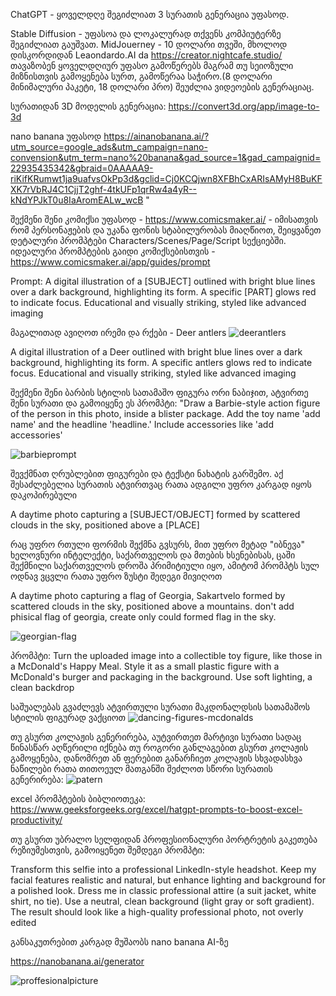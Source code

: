 ChatGPT - ყოველდღე შეგიძლიათ 3 სურათის გენერაცია უფასოდ.

Stable Diffusion - უფასოა და ლოკალურად თქვენს კომპიუტერზე შეგიძლიათ გაუშვათ.
MidJouerney - 10 დოლარი თვეში, მხოლოდ დისკორდიდან
Leaondardo.AI da 
https://creator.nightcafe.studio/ თავაზობენ ყოველდღიურ უფასო გამოწერებს მაგრამ თუ სეიოზული მიზნისთვის გამოყენება სურთ, გამოწერაა საჭირო.(8 დოლარი მინიმალური პაკეტი, 18 დოლარი პრო)
შეუძლია ვიდეოების გენერაციაც.


სურათიდან 3D მოდელის გენერაცია:
https://convert3d.org/app/image-to-3d



nano banana უფასოდ
https://ainanobanana.ai/?utm_source=google_ads&utm_campaign=nano-convension&utm_term=nano%20banana&gad_source=1&gad_campaignid=22935435342&gbraid=0AAAAA9-riKifKRumwt1ja9uafvsOkPp3d&gclid=Cj0KCQjwn8XFBhCxARIsAMyH8BuKFXK7rVbRJ4C1CjjT2ghf-4tkUFp1qrRw4a4yR--kNdYPJkT0u8IaAromEALw_wcB "

შექმენი შენი კომიქსი უფასოდ - https://www.comicsmaker.ai/ - იმისათვის რომ პერსონაჟების და უკანა ფონის სტაბილურობას მიაღწიოთ, შეიყვანეთ დეტალური პრომპტები Characters/Scenes/Page/Script სექციებში. იდეალური პრომპტების გაიდი კომიქსებისთვის -https://www.comicsmaker.ai/app/guides/prompt



Prompt: A digital illustration of a [SUBJECT] outlined with bright blue lines over a dark background, highlighting its form. A specific [PART] glows red to indicate focus. Educational and visually striking, styled like advanced imaging

მაგალითად ავიღოთ ირემი და რქები -  Deer antlers
 ![deerantlers](./Deerantlers.png)

A digital illustration of a  Deer outlined with bright blue lines over a dark background, highlighting its form. A specific antlers glows red to indicate focus. Educational and visually striking, styled like advanced imaging


შექმენი შენი ბარბის სტილის სათამაშო ფიგურა ორი ნაბიჯით, ატვირთე შენი სურათი და გამოიყენე ეს პრომპტი:
"Draw a Barbie-style action figure of the person in this photo, inside a blister package.
Add the toy name 'add name' and the headline
'headline.' Include accessories like 'add accessories'

![barbieprompt](barbieprompt.png)

შევქმნათ ღრუბლებით ფიგურები და ტექსტი ნახატის გარშემო. აქ შესაძლებელია სურათის ატვირთვაც რათა ადგილი უფრო კარგად იყოს დაკოპირებული


A daytime photo capturing a [SUBJECT/OBJECT] formed by scattered clouds in the sky, positioned above a [PLACE]

რაც უფრო რთული ფორმის შექმნა გვსურს, მით უფრო მეტად "იბნევა" ხელოვნური ინტელექტი, საქართველოს და მთების ხსენებისას, ცაში შექმნილი საქართველოს დროშა პრიმიტიული იყო, ამიტომ პრომპტს სულ ოდნავ ვცვლი რათა უფრო ზუსტი შედეგი მივიღოთ

A daytime photo capturing a flag of Georgia, Sakartvelo formed by scattered clouds in the sky, positioned above a mountains. don't add phisical flag of georgia, create only could formed flag in the sky.

![georgian-flag](geoflag-correct.png)


პრომპტი: Turn the uploaded image into a collectible toy figure, like those in a McDonald's Happy Meal. Style it as a small plastic figure with a McDonald's burger and packaging in the background. Use soft lighting, a clean backdrop

საშუალებას გვაძლევს ატვირთული სურათი მაკდონალდსის სათამაშოს სტილის ფიგურად ვაქციოთ
![dancing-figures-mcdonalds](mcdanceGeorgian.png)




თუ გსურთ კოლაჟის გენერირება, აუტვირთეთ მარტივი სურათი სადაც წინასწარ აღწერილი იქნება თუ როგორი განლაგებით გსურთ კოლაჟის გამოყენება, დანომრეთ ან ფერებით განარჩიეთ კოლაჟის სხვადასხვა ნაწილები რათა თითოეულ მათგანში შეძლოთ სწორი სურათის გენერირება:
![patern](collage-pattern.jpg)

excel პრომპტების ბიბლიოთეკა:
https://www.geeksforgeeks.org/excel/hatgpt-prompts-to-boost-excel-productivity/


თუ გსურთ უბრალო სელფიდან პროფესიონალური პორტრეტის გაკეთება რეზიუმესთვის, გამოიყენეთ შემდეგი პრომპტი:

Transform this selfie into a professional LinkedIn-style headshot. Keep my facial features realistic and natural, but enhance lighting and background for a polished look. Dress me in classic professional attire (a suit jacket, white shirt, no tie). Use a neutral, clean background (light gray or soft gradient). The result should look like a high-quality professional photo, not overly edited

განსაკუთრებით კარგად მუშაობს nano banana AI-ზე

https://nanobanana.ai/generator

![proffesionalpicture](linkedinphoto.png)